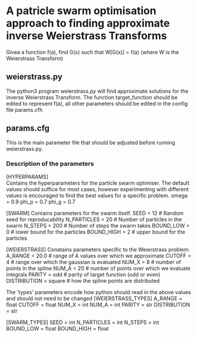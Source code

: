 # A patricle swarm optimisation approach to finding approximate inverse Weierstrass Transforms

Givea a function f(a), find G(x) such that W[G(x)] = f(a) (where W is the Weierstrass Transform)

## weierstrass.py
The python3 program weierstrass.py will find approximate solutions for the inverse Weierstrass Transform.
The function target_function should be edited to represent f(a), all other parameters should be edited in
the config file params.cfh

## params.cfg
This is the main parameter file that should be adjusted before running weierstrass.py.
### Description of the parameters
[HYPERPARAMS]  
Contains the hyperparameters for the particle swarm optimiser. The default values should suffice for most cases,
however experimenting with different values is encouraged to find the best values for a specific problem.
omega = 0.9
phi_p = 0.7
phi_g = 0.7

[SWARM]
Contains parameters for the swarm itself.
SEED = 12 # Random seed for reproducability
N_PARTICLES = 20 # Number of particles in the swarm
N_STEPS = 200  # Number of steps the swarm takes
BOUND_LOW = 0 # lower bound for the particles
BOUND_HIGH = 2 # upper bound for the particles

[WEIERSTRASS]
Conatains parameters specific to the Weierstrass problem.
A_RANGE = 20.0 # range of A values over which we approximate
CUTOFF = 4 # range over which the gaussian is evaluated
NUM_X = 8 # number of points in the spline
NUM_A = 20 # number of points over which we evaluate integrals
PARITY = odd # parity of target function (odd or even)
DISTRIBUTION = square # how the spline points are distributed

The 'types' parameters encode how python should read in the above values and should not need to be changed 
[WEIERSTRASS_TYPES]
A_RANGE = float
CUTOFF = float
NUM_X = int
NUM_A = int
PARITY = str
DISTRIBUTION = str

[SWARM_TYPES]
SEED = int
N_PARTICLES = int
N_STEPS = int
BOUND_LOW = float
BOUND_HIGH = float
